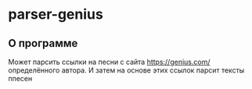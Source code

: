# parser-genius

## О программе

Может парсить ссылки на песни с сайта https://genius.com/ определённого автора. И затем на основе этих ссылок парсит тексты ппесен
